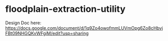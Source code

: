 # floodplain-extraction-utility
Design Doc here: https://docs.google.com/document/d/1q9Zo4owofmmLUVmOpg6Zo8cHbvjFBt09NHGQKvWFgiM/edit?usp=sharing
